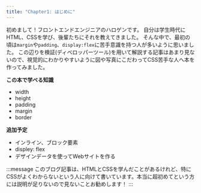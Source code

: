 ```yaml
---
title: "Chapter1: はじめに"
---
```



初めまして！フロントエンドエンジニアのハロゲンです。
自分は学生時代にHTML、CSSを学び、後輩たちにそれを教えてきました。
そんな中で、最初の頃は`margin`や`padding`、`display:flex`に苦手意識を持つ人が多いように思いました。
この辺りを検証(ディベロッパーツール)を用いて解説する記事はあまり見ないので、視覚的にわかりやすいように図や写真にこだわってCSS苦手な人へ本を作ってみました。

**この本で学べる知識**

* width
* height
* padding
* margin
* border

**追加予定**

* インライン、ブロック要素
* displey: flex
* デザインデータを使ってWebサイトを作る

:::message
このブログ記事は、HTMLとCSSを学んだことがあるけれど、特にCSSがよくわからないという人に向けて書いています。本当に超初めてという方には説明が足りないので見ないことお勧めします！
:::
